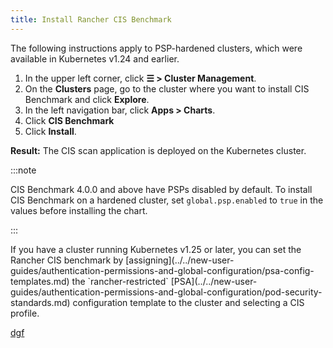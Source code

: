 ```yaml
---
title: Install Rancher CIS Benchmark
---
```


<Tabs>
<TabItem value="Kubernetes v1.24 and earlier">
The following instructions apply to PSP-hardened clusters, which were available in Kubernetes v1.24 and earlier.

1. In the upper left corner, click **☰ > Cluster Management**.
1. On the **Clusters** page, go to the cluster where you want to install CIS Benchmark and click **Explore**.
1. In the left navigation bar, click **Apps > Charts**.
1. Click **CIS Benchmark**
1. Click **Install**.

**Result:** The CIS scan application is deployed on the Kubernetes cluster.

:::note

CIS Benchmark 4.0.0 and above have PSPs disabled by default. To install CIS Benchmark on a hardened cluster, set `global.psp.enabled` to `true` in the values before installing the chart.

:::

</TabItem>
<TabItem value = "Kubernetes v1.25+">
If you have a cluster running Kubernetes v1.25 or later, you can set the Rancher CIS benchmark by [assigning](../../new-user-guides/authentication-permissions-and-global-configuration/psa-config-templates.md) the `rancher-restricted` [PSA](../../new-user-guides/authentication-permissions-and-global-configuration/pod-security-standards.md) configuration template to the cluster and selecting a CIS profile.  
</TabItem>
</Tabs>

[dgf](../open-ports-with-firewalld.md)

